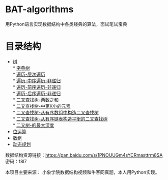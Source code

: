 # BAT-algorithms
用Python语言实现数据结构中各类经典的算法，面试笔试宝典

# 目录结构  
* [树](https://github.com/whtlkeep/BAT-algorithms/tree/master/%E6%A0%91)  
        * [字典树](https://github.com/whtlkeep/BAT-algorithms/blob/master/%E6%A0%91/%E5%AD%97%E5%85%B8%E6%A0%91-%E5%89%8D%E7%BC%80%E6%A0%91.py)  
        * [遍历-层次遍历](https://github.com/whtlkeep/BAT-algorithms/blob/master/%E6%A0%91/%E9%81%8D%E5%8E%86-%E5%B1%82%E6%AC%A1%E9%81%8D%E5%8E%86.py)  
        * [遍历-中序遍历-非递归](https://github.com/whtlkeep/BAT-algorithms/blob/master/%E6%A0%91/%E9%81%8D%E5%8E%86-%E4%B8%AD%E5%BA%8F%E9%81%8D%E5%8E%86-%E9%9D%9E%E9%80%92%E5%BD%92.py)  
        * [遍历-前序遍历-非递归](https://github.com/whtlkeep/BAT-algorithms/blob/master/%E6%A0%91/%E9%81%8D%E5%8E%86-%E5%89%8D%E5%BA%8F%E9%81%8D%E5%8E%86-%E9%9D%9E%E9%80%92%E5%BD%92.py)  
        * [遍历-后序遍历-非递归](https://github.com/whtlkeep/BAT-algorithms/blob/master/%E6%A0%91/%E9%81%8D%E5%8E%86-%E5%90%8E%E5%BA%8F%E9%81%8D%E5%8E%86-%E9%9D%9E%E9%80%92%E5%BD%92.py)  
        * [二叉查找树-两数之和](https://github.com/whtlkeep/BAT-algorithms/blob/master/%E6%A0%91/%E4%BA%8C%E5%8F%89%E6%9F%A5%E6%89%BE%E6%A0%91-%E4%B8%A4%E6%95%B0%E4%B9%8B%E5%92%8C.py)  
        * [二叉查找树-中第K小的元素](https://github.com/whtlkeep/BAT-algorithms/blob/master/%E6%A0%91/%E4%BA%8C%E5%8F%89%E6%9F%A5%E6%89%BE%E6%A0%91-%E4%B8%AD%E7%AC%ACK%E5%B0%8F%E7%9A%84%E5%85%83%E7%B4%A0.py)  
        * [二叉查找树-从有序数组中构造二叉查找树](https://github.com/whtlkeep/BAT-algorithms/blob/master/%E6%A0%91/%E4%BA%8C%E5%8F%89%E6%9F%A5%E6%89%BE%E6%A0%91-%E4%BB%8E%E6%9C%89%E5%BA%8F%E6%95%B0%E7%BB%84%E4%B8%AD%E6%9E%84%E9%80%A0%E4%BA%8C%E5%8F%89%E6%9F%A5%E6%89%BE%E6%A0%91.py)  
        * [二叉查找树-从有序链表构造平衡的二叉查找树](https://github.com/whtlkeep/BAT-algorithms/blob/master/%E6%A0%91/%E4%BA%8C%E5%8F%89%E6%9F%A5%E6%89%BE%E6%A0%91-%E4%BB%8E%E6%9C%89%E5%BA%8F%E9%93%BE%E8%A1%A8%E6%9E%84%E9%80%A0%E5%B9%B3%E8%A1%A1%E7%9A%84%E4%BA%8C%E5%8F%89%E6%9F%A5%E6%89%BE%E6%A0%91.py)  
        * [二叉树-的最大深度](https://github.com/whtlkeep/BAT-algorithms/blob/master/%E6%A0%91/%E4%BA%8C%E5%8F%89%E6%A0%91-%E7%9A%84%E6%9C%80%E5%A4%A7%E6%B7%B1%E5%BA%A6.py)  
* [位运算](https://github.com/whtlkeep/BAT-algorithms/tree/master/%E4%BD%8D%E8%BF%90%E7%AE%97)  
* [数组](https://github.com/whtlkeep/BAT-algorithms/tree/master/%E6%95%B0%E7%BB%84)  
* [动态规划](https://github.com/whtlkeep/BAT-algorithms/tree/master/%E5%8A%A8%E6%80%81%E8%A7%84%E5%88%92)  


数据结构资源链接：https://pan.baidu.com/s/1PNOUUGm4sYCRmasttrm8SA 密码：f8l7

本项目主要来源： 小象学院数据结构视频和牛客网真题，本人用Python实现。

